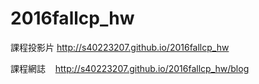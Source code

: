 # 2016fallcp_hw




課程投影片  http://s40223207.github.io/2016fallcp_hw

課程網誌    http://s40223207.github.io/2016fallcp_hw/blog
